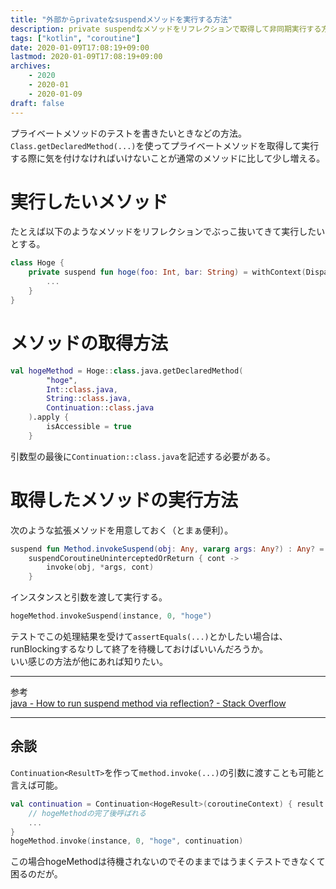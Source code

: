 ```yaml
---
title: "外部からprivateなsuspendメソッドを実行する方法"
description: private suspendなメソッドをリフレクションで取得して非同期実行する方法。
tags: ["kotlin", "coroutine"]
date: 2020-01-09T17:08:19+09:00
lastmod: 2020-01-09T17:08:19+09:00
archives:
    - 2020
    - 2020-01
    - 2020-01-09
draft: false
---
```


プライベートメソッドのテストを書きたいときなどの方法。  
`Class.getDeclaredMethod(...)`を使ってプライベートメソッドを取得して実行する際に気を付けなければいけないことが通常のメソッドに比して少し増える。

# 実行したいメソッド

たとえば以下のようなメソッドをリフレクションでぶっこ抜いてきて実行したいとする。

```kt
class Hoge {
    private suspend fun hoge(foo: Int, bar: String) = withContext(Dispachers.IO) {
        ...
    }
}
```

# メソッドの取得方法

```kt
val hogeMethod = Hoge::class.java.getDeclaredMethod(
        "hoge",
        Int::class.java,
        String::class.java,
        Continuation::class.java
    ).apply {
        isAccessible = true
    }
```

引数型の最後に`Continuation::class.java`を記述する必要がある。

# 取得したメソッドの実行方法

次のような拡張メソッドを用意しておく（とまぁ便利）。

```kt
suspend fun Method.invokeSuspend(obj: Any, vararg args: Any?) : Any? =
    suspendCoroutineUninterceptedOrReturn { cont ->
        invoke(obj, *args, cont)
    }
```

インスタンスと引数を渡して実行する。

```kt
hogeMethod.invokeSuspend(instance, 0, "hoge")
```

テストでこの処理結果を受けて`assertEquals(...)`とかしたい場合は、  
runBlockingするなりして終了を待機しておけばいいんだろうか。  
いい感じの方法が他にあれば知りたい。

---

参考  
[java - How to run suspend method via reflection? - Stack Overflow](https://stackoverflow.com/questions/47654537/how-to-run-suspend-method-via-reflection)

---

## 余談

`Continuation<ResultT>`を作って`method.invoke(...)`の引数に渡すことも可能と言えば可能。

```kt
val continuation = Continuation<HogeResult>(coroutineContext) { result ->
    // hogeMethodの完了後呼ばれる
    ...
}
hogeMethod.invoke(instance, 0, "hoge", continuation)
```

この場合hogeMethodは待機されないのでそのままではうまくテストできなくて困るのだが。
